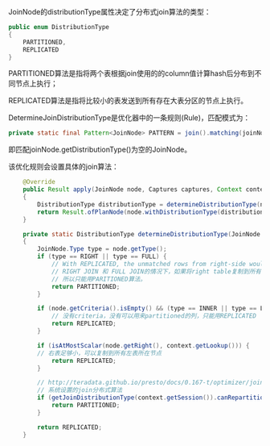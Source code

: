 JoinNode的distributionType属性决定了分布式join算法的类型：
```java
public enum DistributionType
{
    PARTITIONED,
    REPLICATED
}
```

PARTITIONED算法是指将两个表根据join使用的的column值计算hash后分布到不同节点上执行；

REPLICATED算法是指将比较小的表发送到所有存在大表分区的节点上执行。

DetermineJoinDistributionType是优化器中的一条规则(Rule)，匹配模式为：

```java
private static final Pattern<JoinNode> PATTERN = join().matching(joinNode -> !joinNode.getDistributionType().isPresent());
```

即匹配joinNode.getDistributionType()为空的JoinNode。

该优化规则会设置具体的join算法：

```java
    @Override
    public Result apply(JoinNode node, Captures captures, Context context)
    {
        DistributionType distributionType = determineDistributionType(node, context);
        return Result.ofPlanNode(node.withDistributionType(distributionType));
    }

    private static DistributionType determineDistributionType(JoinNode node, Context context)
    {
        JoinNode.Type type = node.getType();
        if (type == RIGHT || type == FULL) {
            // With REPLICATED, the unmatched rows from right-side would be duplicated.
            // RIGHT JOIN 和 FULL JOIN的情况下，如果将right table复制到所有left table所在节点上，会导致right中不匹配的项重复
            // 所以只能用PARITIONED算法。
            return PARTITIONED;
        }

        if (node.getCriteria().isEmpty() && (type == INNER || type == LEFT)) {
            // 没有criteria，没有可以用来partitioned的列，只能用REPLICATED
            return REPLICATED;
        }

        if (isAtMostScalar(node.getRight(), context.getLookup())) {
        // 右表足够小，可以复制到所有左表所在节点
            return REPLICATED;
        }

        // http://teradata.github.io/presto/docs/0.167-t/optimizer/join-distribution-type.html
        // 系统设置的join分布式算法
        if (getJoinDistributionType(context.getSession()).canRepartition()) {
            return PARTITIONED;
        }

        return REPLICATED;
    }
```
